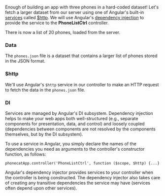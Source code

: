 Enough of building an app with three phones in a hard-coded dataset! Let's fetch a larger dataset
from our server using one of Angular's built-in <a href="https://docs.angularjs.org/guide/services" target="_blank">services</a> 
called <a href="https://docs.angularjs.org/api/ng/service/$http" target="_blank">$http</a>. We will use Angular's 
<a href="https://docs.angularjs.org/guide/di" target="_blank">dependency injection</a> 
to provide the service to the **PhoneListCtrl** controller.

There is now a list of 20 phones, loaded from the server.

### Data
The `phones.json` file is a dataset that contains a larger list of phones stored in the JSON format.

### $http

We'll use Angular's `$http` service in our controller to make an HTTP
request to fetch the data in the `phones.json` file.


### DI

Services are managed by Angular's DI subsystem. Dependency injection
helps to make your web apps both well-structured (e.g., separate components for presentation, data,
and control) and loosely coupled (dependencies between components are not resolved by the
components themselves, but by the DI subsystem).


To use a service in Angular, you simply declare the names of the dependencies you need as arguments
to the controller's constructor function, as follows:

    phonecatApp.controller('PhoneListCtrl', function ($scope, $http) {...}

Angular's dependency injector provides services to your controller when the controller is being
constructed. The dependency injector also takes care of creating any transitive dependencies the
service may have (services often depend upon other services).
